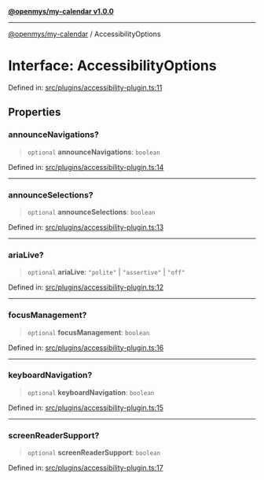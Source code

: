 [**@openmys/my-calendar v1.0.0**](../README.md)

***

[@openmys/my-calendar](../globals.md) / AccessibilityOptions

# Interface: AccessibilityOptions

Defined in: [src/plugins/accessibility-plugin.ts:11](https://github.com/openmys/my-calendar/blob/96ebce4306bfb6a4ab4c4297a9b422c56933c5da/src/plugins/accessibility-plugin.ts#L11)

## Properties

### announceNavigations?

> `optional` **announceNavigations**: `boolean`

Defined in: [src/plugins/accessibility-plugin.ts:14](https://github.com/openmys/my-calendar/blob/96ebce4306bfb6a4ab4c4297a9b422c56933c5da/src/plugins/accessibility-plugin.ts#L14)

***

### announceSelections?

> `optional` **announceSelections**: `boolean`

Defined in: [src/plugins/accessibility-plugin.ts:13](https://github.com/openmys/my-calendar/blob/96ebce4306bfb6a4ab4c4297a9b422c56933c5da/src/plugins/accessibility-plugin.ts#L13)

***

### ariaLive?

> `optional` **ariaLive**: `"polite"` \| `"assertive"` \| `"off"`

Defined in: [src/plugins/accessibility-plugin.ts:12](https://github.com/openmys/my-calendar/blob/96ebce4306bfb6a4ab4c4297a9b422c56933c5da/src/plugins/accessibility-plugin.ts#L12)

***

### focusManagement?

> `optional` **focusManagement**: `boolean`

Defined in: [src/plugins/accessibility-plugin.ts:16](https://github.com/openmys/my-calendar/blob/96ebce4306bfb6a4ab4c4297a9b422c56933c5da/src/plugins/accessibility-plugin.ts#L16)

***

### keyboardNavigation?

> `optional` **keyboardNavigation**: `boolean`

Defined in: [src/plugins/accessibility-plugin.ts:15](https://github.com/openmys/my-calendar/blob/96ebce4306bfb6a4ab4c4297a9b422c56933c5da/src/plugins/accessibility-plugin.ts#L15)

***

### screenReaderSupport?

> `optional` **screenReaderSupport**: `boolean`

Defined in: [src/plugins/accessibility-plugin.ts:17](https://github.com/openmys/my-calendar/blob/96ebce4306bfb6a4ab4c4297a9b422c56933c5da/src/plugins/accessibility-plugin.ts#L17)
